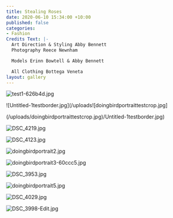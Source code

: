 ```yaml
---
title: Stealing Roses
date: 2020-06-10 15:34:00 +10:00
published: false
categories:
- Fashion
Credits Text: |-
  Art Direction & Styling Abby Bennett
  Photography Reece Newnham

  Models Erinn Bowtell & Abby Bennett

  All Clothing Bottega Veneta
layout: gallery
---
```


![test1-626b4d.jpg](/uploads/test1-626b4d.jpg)

![Untitled-1testborder.jpg](/uploads![doingbirdportraittestcrop.jpg]

(/uploads/doingbirdportraittestcrop.jpg)/Untitled-1testborder.jpg)

![DSC_4219.jpg](/uploads/DSC_4219.jpg)

![DSC_4123.jpg](/uploads/DSC_4123.jpg)

![doingbirdportrait2.jpg](/uploads/doingbirdportrait2.jpg)

![doingbirdportrait3-60ccc5.jpg](/uploads/doingbirdportrait3-60ccc5.jpg)

![DSC_3953.jpg](/uploads/DSC_3953.jpg)

![doingbirdportrait5.jpg](/uploads/doingbirdportrait5.jpg)

![DSC_4029.jpg](/uploads/DSC_4029.jpg)

![DSC_3998-Edit.jpg](/uploads/DSC_3998-Edit.jpg)

